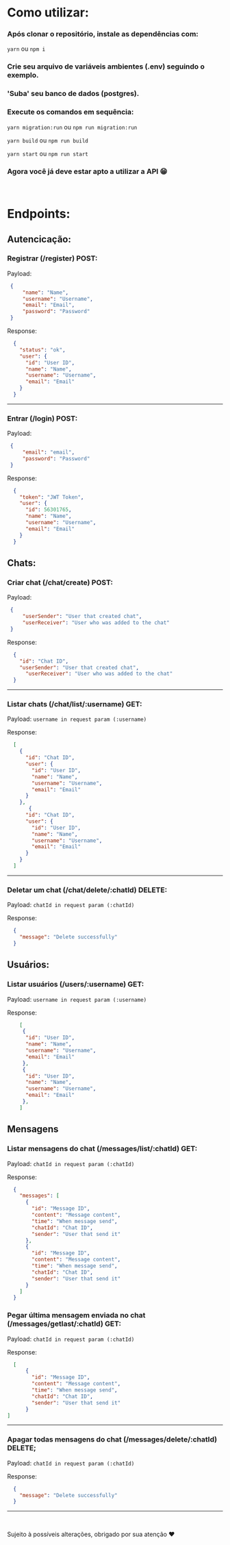 # Como utilizar:

### Após clonar o repositório, instale as dependências com:
`yarn` ou `npm i`

### Crie seu arquivo de variáveis ambientes (.env) seguindo o exemplo.

### 'Suba' seu banco de dados (postgres).

### Execute os comandos em sequência:
`yarn migration:run` ou `npm run migration:run`

`yarn build` ou `npm run build`

`yarn start` ou `npm run start`

### Agora você já deve estar apto a utilizar a API 😁

<br/>

# Endpoints:

## Autencicação:

### Registrar (/register) POST:
Payload:
 ```json
  {
	  "name": "Name",
	  "username": "Username",
	  "email": "Email",
	  "password": "Password"
  }
 ```

Response: 
```json
  {
    "status": "ok",
    "user": {
      "id": "User ID",
      "name": "Name",
      "username": "Username",
      "email": "Email"
    }
  } 
```
---

### Entrar (/login) POST:

Payload:
 ```json
  {
	  "email": "email",
	  "password": "Password"
  }
 ```

Response: 
```json
  {
    "token": "JWT Token",
    "user": {
      "id": 56301765,
      "name": "Name",
      "username": "Username",
      "email": "Email"
    }
  } 
```


## Chats:

### Criar chat (/chat/create) POST:
Payload:
 ```json
  {
	  "userSender": "User that created chat",
	  "userReceiver": "User who was added to the chat"
  }
 ```

Response: 
```json
  {
    "id": "Chat ID",
    "userSender": "User that created chat",
	  "userReceiver": "User who was added to the chat"
  } 
```

---

### Listar chats (/chat/list/:username) GET:
Payload: `username in request param (:username)`

Response:
```json
  [ 
    {
      "id": "Chat ID",
      "user": {
        "id": "User ID",
        "name": "Name",
        "username": "Username",
        "email": "Email"
      }
    },
       {
      "id": "Chat ID",
      "user": {
        "id": "User ID",
        "name": "Name",
        "username": "Username",
        "email": "Email"
      }
    }
  ]
```

---

### Deletar um chat (/chat/delete/:chatId) DELETE:
Payload: `chatId in request param (:chatId)`

Response: 
```json
  {
    "message": "Delete successfully"
  }
```

## Usuários:

### Listar usuários (/users/:username) GET:
Payload: `username in request param (:username)`

Response:
```json
    [
     {
      "id": "User ID",
      "name": "Name",
      "username": "Username",
      "email": "Email"
     }, 
     {
      "id": "User ID",
      "name": "Name",
      "username": "Username",
      "email": "Email"
     },  
    ]
```

## Mensagens

### Listar mensagens do chat (/messages/list/:chatId) GET:
Payload: `chatId in request param (:chatId)`

Response:
```json
  {
    "messages": [
      {
        "id": "Message ID",
        "content": "Message content",
        "time": "When message send",
        "chatId": "Chat ID",
        "sender": "User that send it"
      },
      {
        "id": "Message ID",
        "content": "Message content",
        "time": "When message send",
        "chatId": "Chat ID",
        "sender": "User that send it"
      }
    ]
  }
```

### Pegar última mensagem enviada no chat (/messages/getlast/:chatId) GET:
Payload: `chatId in request param (:chatId)`

Response: 
```json
  [
	  {
        "id": "Message ID",
        "content": "Message content",
        "time": "When message send",
        "chatId": "Chat ID",
        "sender": "User that send it"
	  }
]
```

---

### Apagar todas mensagens do chat (/messages/delete/:chatId) DELETE;
Payload: `chatId in request param (:chatId)`

Response: 
```json
  {
    "message": "Delete successfully"
  }
```

---
<br/>

Sujeito à possíveis alterações, obrigado por sua atenção ❤️